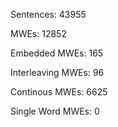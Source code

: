 Sentences: 43955

MWEs: 12852

Embedded MWEs: 165

Interleaving MWEs: 96

Continous MWEs: 6625

Single Word MWEs: 0